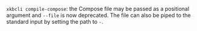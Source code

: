 `xkbcli compile-compose`: the Compose file may be passed as a positional argument
and `--file` is now deprecated. The file can also be piped to the standard input
by setting the path to `-`.
